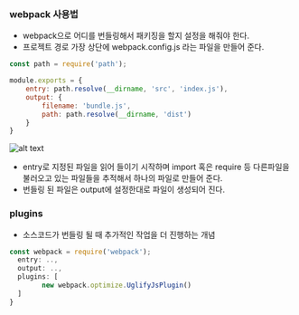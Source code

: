 ### webpack 사용법
- webpack으로 어디를 번들링해서 패키징을 할지 설정을 해줘야 한다.
- 프로젝트 경로 가장 상단에 webpack.config.js 라는 파일을 만들어 준다.

~~~ js
const path = require('path');

module.exports = {
    entry: path.resolve(__dirname, 'src', 'index.js'), 
    output: { 
        filename: 'bundle.js',
        path: path.resolve(__dirname, 'dist')
    }
}
~~~
![alt text](https://steemitimages.com/DQmWBpBVNtyGzAXUa9CaHnTdnKEW5xkAYKhVb4kBD4deEm5/image.png)
- entry로 지정된 파일을 읽어 들이기 시작하며 import 혹은 require 등 다른파일을 불러오고 있는 파일들을 추적해서 하나의 파일로 만들어 준다.
- 번들링 된 파일은 output에 설정한대로 파일이 생성되어 진다.
  
### plugins
- 소스코드가 번들링 될 때 추가적인 작업을 더 진행하는 개념

~~~ js
const webpack = require('webpack');
  entry: ..,
  output: ..,
  plugins: [
        new webpack.optimize.UglifyJsPlugin()
  ]
}
~~~